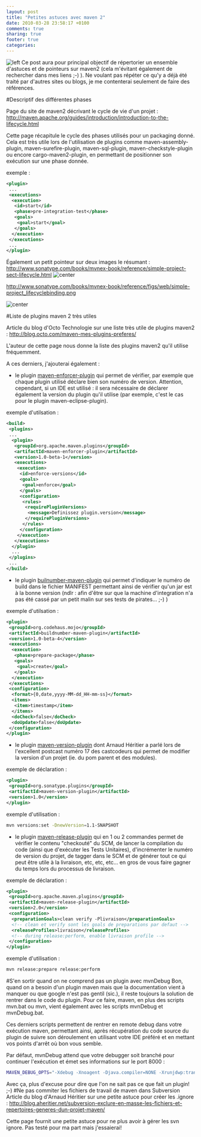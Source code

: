 ```yaml
---
layout: post
title: "Petites astuces avec maven 2"
date: 2010-03-28 23:58:17 +0100
comments: true
sharing: true
footer: true
categories: 
---
```


![left](http://maven.apache.org/images/maven-logo-2.gif)
Ce post aura pour principal objectif de répertorier un ensemble d'astuces et de pointeurs sur maven2 (cela m'évitant également de rechercher dans mes liens ;-) ). Ne voulant pas répéter ce qu'y a déjà été traité par d'autres sites ou blogs, je me contenterai seulement de faire des références.

<!-- more -->
#Descriptif des différentes phases

Page du site de maven2 décrivant le cycle de vie d'un projet :
http://maven.apache.org/guides/introduction/introduction-to-the-lifecycle.html

Cette page récapitule le cycle des phases utilisés pour un packaging donné. Cela est très utile lors de l'utilisation de plugins comme maven-assembly-plugin, maven-surefire-plugin, maven-sql-plugin, maven-checkstyle-plugin ou encore cargo-maven2-plugin, en permettant de positionner son exécution sur une phase donnée.

exemple :
```xml
<plugin>
 ...
 <executions>
  <execution>
   <id>start</id>
   <phase>pre-integration-test</phase>
   <goals>
    <goal>start</goal>
   </goals>
  </execution>
 </executions>
 ...
</plugin>
```
Également un petit pointeur sur deux images le résumant :
http://www.sonatype.com/books/mvnex-book/reference/simple-project-sect-lifecycle.html
![center](http://www.sonatype.com/books/mvnex-book/reference/figs/web/simple-project_lifecyclebinding.png)

http://www.sonatype.com/books/mvnex-book/reference/figs/web/simple-project_lifecyclebinding.png

![center](http://dgouyette.developpez.com/tutoriels/java/exposer-service-crud-restful-avec-jboss-resteasy/images/Image%201.png)

#Liste de plugins maven 2 très utiles

Article du blog d'Octo Technologie sur une liste très utile de plugins maven2 :
http://blog.octo.com/maven-mes-plugins-preferes/

L'auteur de cette page nous donne la liste des plugins maven2 qu'il utilise fréquemment.

A ces derniers, j'ajouterai également :

* le plugin [maven-enforcer-plugin](http://maven.apache.org/plugins/maven-enforcer-plugin/http://maven.apache.org/plugins/maven-enforcer-plugin/) qui permet de vérifier, par exemple que chaque plugin utilisé déclare bien son numéro de version. Attention, cependant, si un IDE est utilisé : il sera nécessaire de déclarer également la version du plugin qu'il utilise (par exemple, c'est le cas pour le plugin maven-eclipse-plugin).

exemple d'utilsation :
```xml
<build>
 <plugins>
 ...
  <plugin>
   <groupId>org.apache.maven.plugins</groupId>
   <artifactId>maven-enforcer-plugin</artifactId>
   <version>1.0-beta-1</version>
   <executions>
    <execution>
     <id>enforce-versions</id>
     <goals>
      <goal>enforce</goal>
     </goals>
     <configuration>
      <rules>
       <requirePluginVersions>
        <message>Definissez plugin.version</message>
       </requirePluginVersions>
      </rules>
     </configuration>
    </execution>
   </executions>
  </plugin>
  ...
 </plugins>
 ...
</build>
```

* le plugin [builnumber-maven-plugin](http://mojo.codehaus.org/buildnumber-maven-plugin/index.html) qui permet d'indiquer le numéro de build dans le fichier MANIFEST permettant ainsi de vérifier qu'un jar est à la bonne version (ndlr : afin d'être sur que la machine d'integration n'a pas été cassé par un petit malin sur ses tests de pirates... ;-) )

exemple d'utilsation :

```xml
<plugin>
 <groupId>org.codehaus.mojo</groupId>
 <artifactId>buildnumber-maven-plugin</artifactId>
 <version>1.0-beta-4</version>
 <executions>
  <execution>
   <phase>prepare-package</phase>
   <goals>
    <goal>create</goal>
   </goals>
  </execution>
 </executions>
 <configuration>
  <format>{0,date,yyyy-MM-dd_HH-mm-ss}</format>
  <items>
   <item>timestamp</item>
  </items>
  <doCheck>false</doCheck>
  <doUpdate>false</doUpdate>
 </configuration>
</plugin>
```

* le plugin [maven-version-plugin](http://mojo.codehaus.org/versions-maven-plugin/) dont Arnaud Héritier a parlé lors de l'excellent postcast numéro 17 des castcodeurs qui permet de modifier la version d'un projet (ie. du pom parent et des modules).

exemple de déclaration :

```xml
<plugin>
 <groupId>org.sonatype.plugins</groupId>
 <artifactId>maven-version-plugin</artifactId>
 <version>1.0</version>
</plugin>
```

exemple d'utilisation :

```bash
mvn versions:set -DnewVersion=1.1-SNAPSHOT
```

* le plugin [maven-release-plugin](http://maven.apache.org/plugins/maven-release-plugin/) qui en 1 ou 2 commandes permet de vérifier le contenu "checkouté" du SCM, de lancer la compilation du code (ainsi que d'exécuter les Tests Unitaires), d'incrémenter le numéro de version du projet, de tagger dans le SCM et de générer tout ce qui peut être utile à la livraison, etc, etc, etc... en gros de vous faire gagner du temps lors du processus de livraison.

exemple de déclaration :

```xml
<plugin>
 <groupId>org.apache.maven.plugins</groupId>
 <artifactId>maven-release-plugin</artifactId>
 <version>2.0</version>
 <configuration>
  <preparationGoals>clean verify -Plivraison</preparationGoals>
  <!-- clean et verify sont les goals de preparations par defaut -->
  <releaseProfiles>livraison</releaseProfiles>
  <!-- during release:perform, enable livraison profile -->
 </configuration>
</plugin>
```
exemple d'utilisation :
```bash
mvn release:prepare release:perform
```
#S'en sortir quand on ne comprend pas un plugin avec mvnDebug
Bon, quand on a besoin d'un plugin maven mais que la documentation vient à manquer ou que google n'est pas gentil (sic.), il reste toujours la solution de rentrer dans le code du plugin. Pour ce faire, maven, en plus des scripts mvn.bat ou mvn, vient également avec les scripts mvnDebug et mvnDebug.bat.

Ces derniers scripts permettent de rentrer en remote debug dans votre exécution maven, permettant ainsi, après récupération du code source du plugin de suivre son déroulement en utilisant votre IDE préféré et en mettant vos points d'arrêt où bon vous semble.

Par défaut, mvnDebug attend que votre debugger soit branché pour continuer l'exécution et émet ses informations sur le port 8000 :
```bash
MAVEN_DEBUG_OPTS="-Xdebug -Xnoagent -Djava.compiler=NONE -Xrunjdwp:transport=dt_socket,server=y,suspend=y,address=8000"
```
Avec ça, plus d'excuse pour dire que l'on ne sait pas ce que fait un plugin! ;-)
#Ne pas commiter les fichiers de travail de maven dans Subversion
Article du blog d'Arnaud Héritier sur une petite astuce pour créer les .ignore :
http://blog.aheritier.net/subversion-exclure-en-masse-les-fichiers-et-repertoires-generes-dun-projet-maven/

Cette page fournit une petite astuce pour ne plus avoir à gérer les svn ignore. Pas testé pour ma part mais j'essaierai!